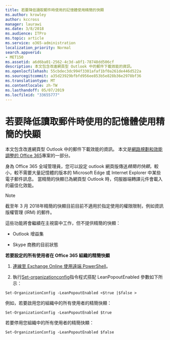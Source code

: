 ```yaml
---
title: 若要降低讀取郵件時使用的記憶體使用精簡的快顯
ms.author: krowley
author: kccross
manager: laurawi
ms.date: 3/8/2018
ms.audience: ITPro
ms.topic: article
ms.service: o365-administration
localization_priority: Normal
search.appverid:
- MET150
ms.assetid: a6d6ba01-2562-4c3d-a8f1-78748dd506cf
description: 本文包含改進網頁型 Outlook 中的郵件下載效能的資訊。
ms.openlocfilehash: 55cbdec3dc994f3301afaf1bf0a261de446d522a
ms.sourcegitcommit: a35d23929bfbfd956ee853b5e828b36e2978bf36
ms.translationtype: MT
ms.contentlocale: zh-TW
ms.lasthandoff: 05/07/2019
ms.locfileid: "33655777"
---
```

# <a name="use-lean-popouts-to-reduce-memory-used-when-reading-mail-messages"></a>若要降低讀取郵件時使用的記憶體使用精簡的快顯

本文包含改進網頁型 Outlook 中的郵件下載效能的資訊。 本文是[網路規劃和效能調整的 Office 365](https://aka.ms/tune)專案的一部分。
   
身為 Office 365 全域管理員，您可以設定 outlook 網頁版傳送*精簡的快顯*，較小，較不需要大量記憶體的版本的 Microsoft Edge 或 Internet Explorer 中某些電子郵件訊息。 當精簡的快顯已為網頁型 Outlook 時，伺服器端轉譯元件會載入的最佳化效能。 
  
> [!NOTE]
> 截至年 3 月 2018年精簡的快顯目前目前不適用於指定使用的權限限制，例如資訊版權管理 (IRM) 的郵件。 
  
這些功能將會繼續在主視窗中工作，但不提供精簡的快顯：
  
- Outlook 增益集
    
- Skype 商務的目前狀態
    
 **若要設定的所有使用者在 Office 365 組織的精簡快顯**
  
1. [連線至 Exchange Online 使用遠端 PowerShell](http://technet.microsoft.com/library/jj984289%28v=exchg.150%29.aspx )。
    
2. 執行[Set-organizationconfig](https://technet.microsoft.com/library/aa997443%28v=exchg.160%29.aspx)指令程式搭配 LeanPopoutEnabled 參數如下所示： 
    
  ```
  Set-OrganizationConfig -LeanPopoutEnabled <$true |$false >
  ```

  例如，若要啟用您的組織中的所有使用者的精簡快顯：
    
  ```
  Set-OrganizationConfig -LeanPopoutEnabled $true
  ```

  若要停用您組織中的所有使用者的精簡快顯：
    
  ```
  Set-OrganizationConfig -LeanPopoutEnabled $false
  ```



